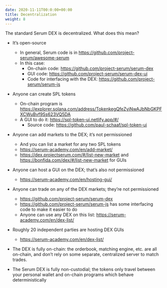 ```yaml
---
date: 2020-11-11T00:0:00+00:00
title: Decentralization
weight: 8
---
```


The standard Serum DEX is decentralized. What does this mean?

- It’s open-source

  - In general, Serum code is in https://github.com/project-serum/awesome-serum
  - In this case:
    - On-chain code: https://github.com/project-serum/serum-dex
    - GUI code: https://github.com/project-serum/serum-dex-ui
    - Code for interfacing with the DEX: https://github.com/project-serum/serum-js

- Anyone can create SPL tokens

  - On-chain program is https://explorer.solana.com/address/TokenkegQfeZyiNwAJbNbGKPFXCWuBvf9Ss623VQ5DA
  - A GUI to do it: https://spl-token-ui.netlify.app/#/
    - Source code: https://github.com/paul-schaaf/spl-token-ui

- Anyone can add markets to the DEX; it’s not permissioned

  - And you can list a market for any two SPL tokens
  - https://serum-academy.com/en/add-market/
  - https://dex.projectserum.com/#/list-new-market and https://bonfida.com/dex/#/list-new-market for GUIs

- Anyone can host a GUI on the DEX; that’s also not permissioned

  - https://serum-academy.com/en/hosting-gui/

- Anyone can trade on any of the DEX markets; they’re not permissioned

  - https://github.com/project-serum/serum-dex
  - https://github.com/project-serum/serum-js has some interfacing code to make it easier to do
  - Anyone can use any DEX on this list: https://serum-academy.com/en/dex-list/

- Roughly 20 independent parties are hosting DEX GUIs

  - https://serum-academy.com/en/dex-list/

- The DEX is fully on-chain: the orderbook, matching engine, etc. are all on-chain, and don’t rely on some separate, centralized server to match trades.

- The Serum DEX is fully non-custodial; the tokens only travel between your personal wallet and on-chain programs which behave deterministically
